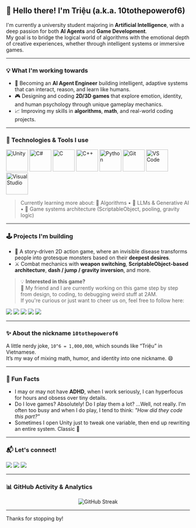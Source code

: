 ## 👋 Hello there! I'm Triệu (a.k.a. 10tothepowerof6)

I'm currently a university student majoring in **Artificial Intelligence**, with a deep passion for both **AI Agents** and **Game Development**.  
My goal is to bridge the logical world of algorithms with the emotional depth of creative experiences, whether through intelligent systems or immersive games.

---

### 💡 What I'm working towards

- 🧠 Becoming an **AI Agent Engineer** building intelligent, adaptive systems that can interact, reason, and learn like humans.
- 🎮 Designing and coding **2D/3D games** that explore emotion, identity, and human psychology through unique gameplay mechanics.
- 📈 Improving my skills in **algorithms**, **math**, and real-world coding projects.

---

### 🔧 Technologies & Tools I use
<p align="left">
  <img src="https://cdn.jsdelivr.net/gh/devicons/devicon/icons/unity/unity-original.svg" alt="Unity" width="60" height="60"/>
  <img src="https://cdn.jsdelivr.net/gh/devicons/devicon/icons/csharp/csharp-original.svg" alt="C#" width="60" height="60"/>
  <img src="https://cdn.jsdelivr.net/gh/devicons/devicon/icons/c/c-original.svg" alt="C" width="60" height="60"/>
  <img src="https://cdn.jsdelivr.net/gh/devicons/devicon/icons/cplusplus/cplusplus-original.svg" alt="C++" width="60" height="60"/>
  <img src="https://cdn.jsdelivr.net/gh/devicons/devicon/icons/python/python-original.svg" alt="Python" width="60" height="60"/>
  <img src="https://cdn.jsdelivr.net/gh/devicons/devicon/icons/git/git-original.svg" alt="Git" width="60" height="60"/>
  <img src="https://cdn.jsdelivr.net/gh/devicons/devicon/icons/vscode/vscode-original.svg" alt="VS Code" width="60" height="60"/>
  <img src="https://cdn.jsdelivr.net/gh/devicons/devicon/icons/visualstudio/visualstudio-plain.svg" alt="Visual Studio" width="60" height="60"/>
</p>

> Currently learning more about: 🧮 Algorithms • 🧊 LLMs & Generative AI • 🎨 Game systems architecture (ScriptableObject, pooling, gravity logic)

---

### 🕹️ Projects I'm building
- 🦠 A story-driven 2D action game, where an invisible disease transforms people into grotesque monsters based on their **deepest desires**.
- ⚔️ Combat mechanics with **weapon switching**, **ScriptableObject-based architecture**, **dash / jump / gravity inversion**, and more.

> 💡 **Interested in this game?**  
> 🧪 My friend and I are currently working on this game step by step from design, to coding, to debugging weird stuff at 2AM.  
> If you're curious or just want to cheer us on, feel free to follow here:

<p align="left">
  <a href="https://www.facebook.com/0x7e1" target="_blank"><img src="https://img.shields.io/badge/Facebook-Triệu-1877F2?style=for-the-badge&logo=facebook&logoColor=1877F2"/></a>
  <a href="https://www.facebook.com/profile.php?id=100095122263376" target="_blank"><img src="https://img.shields.io/badge/Facebook-EtagonProtocol-1877F2?style=for-the-badge&logo=facebook&logoColor=1877F2"/></a>
  <a href="https://x.com/EtagonProtocol" target="_blank"><img src="https://img.shields.io/badge/X-Twitter-000000?style=for-the-badge&logo=twitter&logoColor=000000"/></a>
  <a href="https://www.instagram.com/etagonprotocol/?hl=en" target="_blank"><img src="https://img.shields.io/badge/Instagram-Devlog-E4405F?style=for-the-badge&logo=instagram&logoColor=E4405F"/></a>
  <a href="https://itch.io/yourproject" target="_blank"><img src="https://img.shields.io/badge/itch.io-CommingSoon-FA5C5C?style=for-the-badge&logo=itchdotio&logoColor=FA5C5C"/></a>
</p>

---

### ✨ About the nickname `10tothepowerof6`
A little nerdy joke, `10^6 = 1,000,000`, which sounds like “Triệu” in Vietnamese.  
It’s my way of mixing math, humor, and identity into one nickname. 😄

---

### 🎲 Fun Facts
- I may or may not have **ADHD**, when I work seriously, I can hyperfocus for hours and obsess over tiny details.
- Do I love games? Absolutely! Do I play them a lot? ...Well, not really. I'm often too busy and when I do play, I tend to think: _"How did they code this part?"_
- Sometimes I open Unity just to tweak one variable, then end up rewriting an entire system. Classic 🤣

---

### 📬 Let's connect!
<p align="left">
  <a href="mailto:xtrieu229@gmail.com" target="_blank"><img src="https://img.shields.io/badge/Email-D14836?style=for-the-badge&logo=gmail&logoColor=white"/></a>
  <a href="https://www.facebook.com/0x7e1" target="_blank"><img src="https://img.shields.io/badge/Facebook-1877F2?style=for-the-badge&logo=facebook&logoColor=white"/></a>
  <a href="https://discord.com/users/597418393523453973" target="_blank"><img src="https://img.shields.io/badge/Discord-5865F2?style=for-the-badge&logo=discord&logoColor=white"/></a>
</p>

---

### 📊 GitHub Activity & Analytics
<p align="center">
  <img src="https://github-readme-streak-stats.herokuapp.com/?user=10tothepowerof6&theme=tokyonight" alt="GitHub Streak"/>
</p>


---

Thanks for stopping by!
